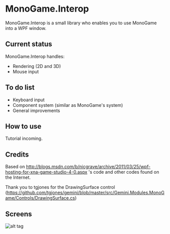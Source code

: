 MonoGame.Interop
====

MonoGame.Interop is a small library who enables you to use MonoGame into a WPF window.

Current status
----

MonoGame.Interop handles:

- Rendering (2D and 3D)
- Mouse input

To do list
----

- Keyboard input
- Component system (similar as MonoGame's system)
- General improvements

How to use
----

Tutorial incoming.

Credits
----

Based on http://blogs.msdn.com/b/nicgrave/archive/2011/03/25/wpf-hosting-for-xna-game-studio-4-0.aspx 's code and other codes found on the Internet.

Thank you to tgjones for the DrawingSurface control (https://github.com/tgjones/gemini/blob/master/src/Gemini.Modules.MonoGame/Controls/DrawingSurface.cs)

Screens
----

![alt tag](https://github.com/ShyroFR/MonoGame.Interop/blob/master/Screens/Interop.PNG)
